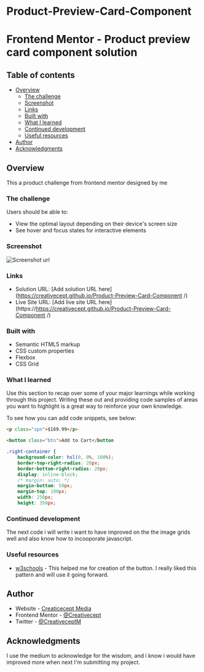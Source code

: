 # Product-Preview-Card-Component
# Frontend Mentor - Product preview card component solution

## Table of contents

- [Overview](#overview)
  - [The challenge](#the-challenge)
  - [Screenshot](#screenshot)
  - [Links](#links)
  - [Built with](#built-with)
  - [What I learned](#what-i-learned)
  - [Continued development](#continued-development)
  - [Useful resources](#useful-resources)
- [Author](#author)
- [Acknowledgments](#acknowledgments)



## Overview
This a product challenge from frontend mentor designed by me

### The challenge

Users should be able to:

- View the optimal layout depending on their device's screen size
- See hover and focus states for interactive elements

### Screenshot

![Screenshot url](images/Screenshot(42).png)


### Links

- Solution URL: [Add solution URL here](https://creativecept.github.io/Product-Preview-Card-Component
/)
- Live Site URL: [Add live site URL here](https://https://creativecept.github.io/Product-Preview-Card-Component
/)


### Built with

- Semantic HTML5 markup
- CSS custom properties
- Flexbox
- CSS Grid



### What I learned

Use this section to recap over some of your major learnings while working through this project. Writing these out and providing code samples of areas you want to highlight is a great way to reinforce your own knowledge.

To see how you can add code snippets, see below:

```html
<p class="spn">$169.99</p>

<button class="btn">Add to Cart</button
```
```css
.right-container {
    background-color: hsl(0, 0%, 100%);
    border-top-right-radius: 20px;
    border-bottom-right-radius: 20px;
    display: inline-block;
    /* margin: auto; */
    margin-bottom: 50px;
    margin-top: 100px;
    width: 250px;
    height: 350px;
```



### Continued development

The next code i will write i want to have improved on the the image grids well and also know how to incooporate javascript.


### Useful resources

- [w3schools](https://www.w3schools.com) - This helped me for creation of the button. I really liked this pattern and will use it going forward.


## Author

- Website - [Creaticecept Media](https://www.creativeceptmedia.com.ng/vtu)
- Frontend Mentor - [@Creativecept](https://www.frontendmentor.io/profile/Creativecept)
- Twitter - [@CreativeceptM](https://www.twitter.com/CreativeceptM)


## Acknowledgments

I use the medium to acknowledge for the wisdom, and i know i would have improved more when next I'm submitting my project.

